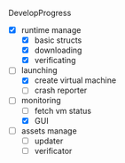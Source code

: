 DevelopProgress

- [x] runtime manage
    - [x] basic structs
    - [x] downloading
    - [x] verificating
- [ ] launching
    - [x] create virtual machine
    - [ ] crash reporter
- [ ] monitoring
    - [ ] fetch vm status
    - [x] GUI
- [ ] assets manage
    - [ ] updater
    - [ ] verificator
